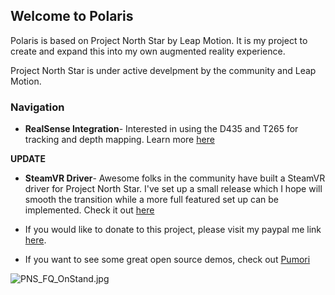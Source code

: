 ## Welcome to Polaris

Polaris is based on Project North Star by Leap Motion. It is my project to create and expand this into my own augmented reality experience.  

Project North Star is under active develpment by the community and Leap Motion. 

### Navigation

- **RealSense Integration**- Interested in using the D435 and T265 for tracking and depth mapping. Learn more [here](RealSenseIntegration.md)

**UPDATE**
- **SteamVR Driver**- Awesome folks in the community have built a SteamVR driver for Project North Star. I've set up a small release which I hope will smooth the transition while a more full featured set up can be implemented. Check it out [here](https://github.com/ltstein/project_northstar_openvr_driver/releases/tag/v0.1.0)

- If you would like to donate to this project, please visit my paypal me link [here](https://paypal.me/lincolnstein). 
- If you want to see some great open source demos, check out [Pumori](https://www.pumori.io/)


![PNS_FQ_OnStand.jpg]({{site.baseurl}}/imgs/PNS_FQ_OnStand.jpg)
